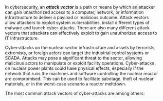 In cybersecurity, an **_attack vector_** is a path or means by which an attacker can gain unauthorized access to a computer, network, or information infrastructure to deliver a payload or malicious outcome. Attack vectors allow attackers to exploit system vulnerabilities, install different types of malware and launch cyber-attacks. There are also many different attack vectors that attackers can effectively exploit to gain unauthorized access to IT infrastructure.

Cyber-attacks on the nuclear sector infrastructure and assets by terrorists, extremists, or foreign actors can target the industrial control systems or SCADA. Attacks may pose a significant threat to the sector, allowing malicious actors to manipulate or exploit facility operations. Cyber-attacks on nuclear power plants could have physical effects, especially if the network that runs the machines and software controlling the nuclear reactor are compromised. This can be used to facilitate sabotage, theft of nuclear materials, or in the worst-case scenario a reactor meltdown.

The most common attack vectors of cyber-attacks are among others:


